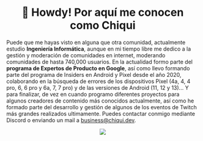 
<h1 align="center">👋 Howdy! Por aquí me conocen como Chiqui</h1>

Puede que me hayas visto en alguna que otra comunidad, actualmente estudio **Ingeniería Informática**, aunque en mi tiempo libre me dedico a la gestión y moderación de comunidades en internet, moderando comunidades de hasta 740,000 usuarios. En la actualidad formo parte del **programa de Expertos de Producto en Google**, así como llevo formando parte del programa de Insiders en Android y Pixel desde el año 2020, colaborando en la búsqueda de errores de los dispositivos Pixel (4a, 4, 4 pro, 6, 6 pro y 6a, 7, 7 pro) y de las versiones de Android (11, 12 y 13)... Y para finalizar, de vez en cuando programo diferentes proyectos para algunos creadores de contenido más conocidos actualmente, así como he formado parte del desarrollo y gestión de algunos de los eventos de Twitch más grandes realizados ultimamente. Puedes contactar conmigo mediante Discord o enviando un mail a business@chiqui.dev.
<p align="center">
  <a href="https://skillicons.dev">
    <img src="https://skillicons.dev/icons?i=git,discord,kubernetes,docker,javascript,html,python,aws,cloudflare,gcp,linux,nodejs,powershell,raspberrypi,postgresql" />
  </a>
</p>
